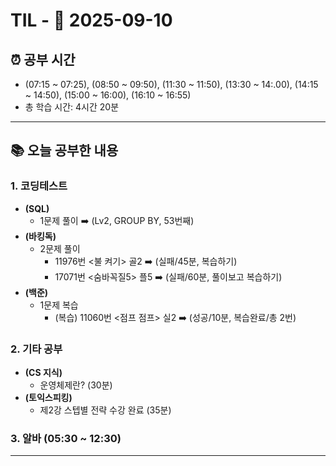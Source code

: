 # TIL - 📅 2025-09-10

## ⏰ 공부 시간
- (07:15 ~ 07:25), (08:50 ~ 09:50), (11:30 ~ 11:50), (13:30 ~ 14:.00), (14:15 ~ 14:50), (15:00 ~ 16:00), (16:10 ~ 16:55)
- 총 학습 시간: 4시간 20분

---

## 📚 오늘 공부한 내용
### 1. 코딩테스트
- **(SQL)**
  - 1문제 풀이 ➡️ (Lv2, GROUP BY, 53번째)
- **(바킹독)**
  - 2문제 풀이
      - 11976번 <불 켜기> 골2 ➡️ (실패/45분, 복습하기)
      - 17071번 <숨바꼭질5> 플5 ➡️ (실패/60분, 풀이보고 복습하기)
- **(백준)**
  - 1문제 복습
    - (복습) 11060번 <점프 점프> 실2 ➡️ (성공/10분, 복습완료/총 2번)

### 2. 기타 공부
- **(CS 지식)**
  - 운영체제란? (30분)
- **(토익스피킹)**
  - 제2강 스텝별 전략 수강 완료 (35분)

### 3. 알바 (05:30 ~ 12:30)

---
